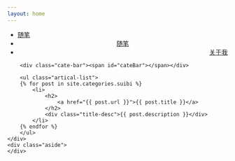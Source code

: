 ```yaml
---
layout: home
---
```


<div class="index-content suibi">
    <div class="section">
        <ul class="artical-cate">
            <li><a href="/"><span>随笔</span></a></li>
            <li class="on" style="text-align:center"><a href="/suibi"><span>随笔</span></a></li>
            <li style="text-align:right"><a href="/guanyuwo"><span>关于我</span></a></li>
        </ul>

        <div class="cate-bar"><span id="cateBar"></span></div>

        <ul class="artical-list">
        {% for post in site.categories.suibi %}
            <li>
                <h2>
                    <a href="{{ post.url }}">{{ post.title }}</a>
                </h2>
                <div class="title-desc">{{ post.description }}</div>
            </li>
        {% endfor %}
        </ul>
    </div>
    <div class="aside">
    </div>
</div>
